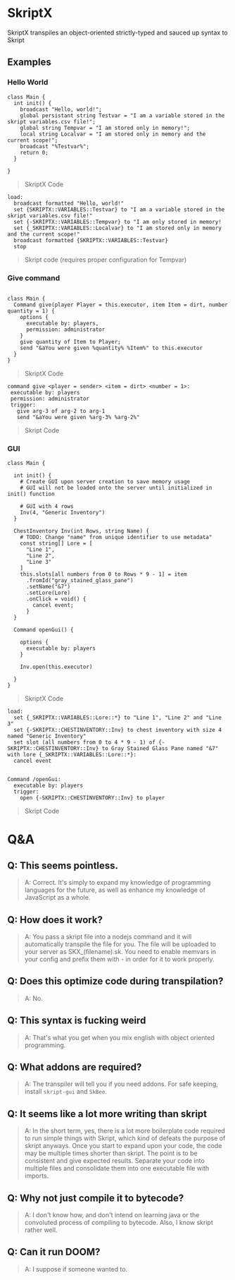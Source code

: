 # SkriptX
SkriptX transpiles an object-oriented strictly-typed and sauced up syntax to Skript

## Examples


### Hello World
```
class Main {
  int init() {
    broadcast "Hello, world!";
    global persistant string Testvar = "I am a variable stored in the skript variables.csv file!";
    global string Tempvar = "I am stored only in memory!";
    local string Localvar = "I am stored only in memory and the current scope!";
    broadcast "%Testvar%";
    return 0;
  }

}
```

> SkriptX Code

```
load:
  broadcast formatted "Hello, world!"
  set {SKRIPTX::VARIABLES::Testvar} to "I am a variable stored in the skript variables.csv file!"
  set {-SKRIPTX::VARIABLES::Tempvar} to "I am only stored in memory!
  set {_SKRIPTX::VARIABLES::Localvar} to "I am stored only in memory and the current scope!"
  broadcast formatted {SKRIPTX::VARIABLES::Testvar}
  stop
```

> Skript code (requires proper configuration for Tempvar)

### Give command

```

class Main {
  Command give(player Player = this.executor, item Item = dirt, number quantity = 1) {
    options {
      executable by: players,
      permission: administrator
    }
    give quantity of Item to Player;
    send "&aYou were given %quantity% %Item%" to this.executor
  }
}
 ```
 
 > SkriptX Code
 
 ```
 command give <player = sender> <item = dirt> <number = 1>:
  executable by: players
  permission: administrator
  trigger:
    give arg-3 of arg-2 to arg-1
    send "&aYou were given %arg-3% %arg-2%"
  ```

> Skript Code

### GUI

```
class Main {

  int init() {
    # Create GUI upon server creation to save memory usage
    # GUI will not be loaded onto the server until initialized in init() function
    
    # GUI with 4 rows
    Inv(4, "Generic Inventory")
  }
  
  ChestInventory Inv(int Rows, string Name) {
    # TODO: Change "name" from unique identifier to use metadata"
    const string[] Lore = [
      "Line 1",
      "Line 2",
      "Line 3"
    ]
    this.slots[all numbers from 0 to Rows * 9 - 1] = item
      .fromId("gray_stained_glass_pane")
      .setName("&7")
      .setLore(Lore)
      .onClick = void() {
        cancel event;
      }
  }
  
  Command openGui() {
  
    options {
      executable by: players
    }
    
    Inv.open(this.executor)
    
  }
}
```
> SkriptX Code

```
load:
  set {_SKRIPTX::VARIABLES::Lore::*} to "Line 1", "Line 2" and "Line 3"
  set {-SKRIPTX::CHESTINVENTORY::Inv} to chest inventory with size 4 named "Generic Inventory"
  set slot (all numbers from 0 to 4 * 9 - 1) of {-SKRIPTX::CHESTINVENTORY::Inv} to Gray Stained Glass Pane named "&7" with lore {_SKRIPTX::VARIABLES::Lore::*}:
  cancel event
  
    
Command /openGui:
  executable by: players
  trigger:
    open {-SKRIPTX::CHESTINVENTORY::Inv} to player
```

> Skript Code

# Q&A

## Q: This seems pointless.
> A: Correct. It's simply to expand my knowledge of programming languages for the future, as well as enhance my knowledge of JavaScript as a whole.

## Q: How does it work?
> A: You pass a skript file into a nodejs command and it will automatically transpile the file for you. The file will be uploaded to your server as SKX_(filename).sk. You need to enable memvars in your config and prefix them with - in order for it to work properly.

## Q: Does this optimize code during transpilation?
> A: No.

## Q: This syntax is fucking weird
> A: That's what you get when you mix english with object oriented programming.

## Q: What addons are required?
> A: The transpiler will tell you if you need addons. For safe keeping, install `skript-gui` and `SkBee`.

## Q: It seems like a lot more writing than skript
> A: In the short term, yes, there is a lot more boilerplate code required to run simple things with Skript, which kind of defeats the purpose of skript anyways. Once you start to expand upon your code, the code may be multiple times shorter than skript. The point is to be consistent and give expected results. Separate your code into multiple files and consolidate them into one executable file with imports.

## Q: Why not just compile it to bytecode?
> A: I don't know how, and don't intend on learning java or the convoluted process of compiling to bytecode. Also, I know skript rather well.

## Q: Can it run DOOM?
> A: I suppose if someone wanted to.
